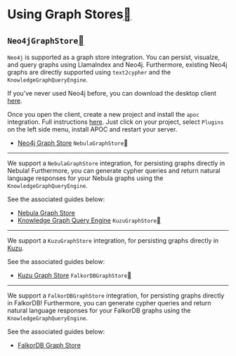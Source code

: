 Using Graph Stores[](#using-graph-stores "Permalink to this heading")
======================================================================

`Neo4jGraphStore`[](#neo4jgraphstore "Permalink to this heading")
------------------------------------------------------------------

`Neo4j` is supported as a graph store integration. You can persist, visualze, and query graphs using LlamaIndex and Neo4j. Furthermore, existing Neo4j graphs are directly supported using `text2cypher` and the `KnowledgeGraphQueryEngine`.

If you’ve never used Neo4j before, you can download the desktop client [here](https://neo4j.com/download/).

Once you open the client, create a new project and install the `apoc` integration. Full instructions [here](https://neo4j.com/labs/apoc/4.1/installation/). Just click on your project, select `Plugins` on the left side menu, install APOC and restart your server.

* [Neo4j Graph Store](../../examples/index_structs/knowledge_graph/Neo4jKGIndexDemo.html)
`NebulaGraphStore`[](#nebulagraphstore "Permalink to this heading")
--------------------------------------------------------------------

We support a `NebulaGraphStore` integration, for persisting graphs directly in Nebula! Furthermore, you can generate cypher queries and return natural language responses for your Nebula graphs using the `KnowledgeGraphQueryEngine`.

See the associated guides below:

* [Nebula Graph Store](../../examples/index_structs/knowledge_graph/NebulaGraphKGIndexDemo.html)
* [Knowledge Graph Query Engine](../../examples/query_engine/knowledge_graph_query_engine.html)
`KuzuGraphStore`[](#kuzugraphstore "Permalink to this heading")
----------------------------------------------------------------

We support a `KuzuGraphStore` integration, for persisting graphs directly in [Kuzu](https://kuzudb.com).

See the associated guides below:

* [Kuzu Graph Store](../../examples/index_structs/knowledge_graph/KuzuGraphDemo.html)
`FalkorDBGraphStore`[](#falkordbgraphstore "Permalink to this heading")
------------------------------------------------------------------------

We support a `FalkorDBGraphStore` integration, for persisting graphs directly in FalkorDB! Furthermore, you can generate cypher queries and return natural language responses for your FalkorDB graphs using the `KnowledgeGraphQueryEngine`.

See the associated guides below:

* [FalkorDB Graph Store](../../examples/index_structs/knowledge_graph/FalkorDBGraphDemo.html)

